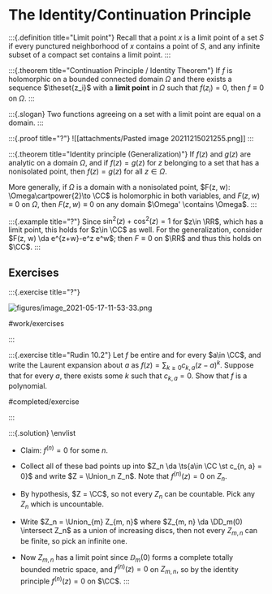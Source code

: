 # The Identity/Continuation Principle

:::{.definition title="Limit point"}
Recall that a point $x$ is a limit point of a set $S$ if every punctured neighborhood of $x$ contains a point of $S$, and any infinite subset of a compact set contains a limit point.
:::

:::{.theorem title="Continuation Principle / Identity Theorem"}
If $f$ is holomorphic on a bounded connected domain $\Omega$ and there exists a sequence $\theset{z_i}$ with a **limit point** in $\Omega$ such that $f(z_i) = 0$, then $f\equiv 0$ on $\Omega$.
:::

:::{.slogan}
Two functions agreeing on a set with a limit point are equal on a domain.
:::

:::{.proof title="?"}
![[attachments/Pasted image 20211215021255.png]]
:::

:::{.theorem title="Identity principle (Generalization)"}
If $f(z)$ and $g(z)$ are analytic on a domain $\Omega$, and if $f(z)=g(z)$ for $z$ belonging to a set that has a nonisolated point, then $f(z)=g(z)$ for all $z \in \Omega$.

More generally, if $\Omega$ is a domain with a nonisolated point, $F(z, w): \Omega\cartpower{2}\to \CC$ is holomorphic in both variables, and $F(z, w) \equiv 0$ on $\Omega$, then $F(z, w) \equiv 0$ on any domain $\Omega' \contains \Omega$. 
:::

:::{.example title="?"}
Since $\sin^2(z)+\cos^2(z) = 1$ for $z\in \RR$, which has a limit point, this holds for $z\in \CC$ as well.
For the generalization, consider $F(z, w) \da e^{z+w}-e^z e^w$; then $F\equiv 0$ on $\RR$ and thus this holds on $\CC$.
:::

## Exercises

:::{.exercise title="?"}

![figures/image_2021-05-17-11-53-33.png](figures/image_2021-05-17-11-53-33.png)

#work/exercises

:::

:::{.exercise title="Rudin 10.2"}
Let $f$ be entire and for every $a\in \CC$, and write the Laurent expansion about $a$ as $f(z) = \sum_{k\geq 0} c_{k, a} (z-a)^k$.
Suppose that for every $a$, there exists some $k$ such that $c_{k, a} = 0$.
Show that $f$ is a polynomial.

#completed/exercise

:::

:::{.solution}
\envlist

- Claim: $f^{(n)} = 0$ for some $n$.
- Collect all of these bad points up into $Z_n \da \ts{a\in \CC \st c_{n, a} = 0}$ and write $Z = \Union_n Z_n$.
  Note that $f^{(n)}(z) = 0$ on $Z_n$.
- By hypothesis, $Z = \CC$, so not every $Z_n$ can be countable.
  Pick any $Z_n$ which is uncountable.

- Write $Z_n = \Union_{m} Z_{m, n}$ where $Z_{m, n} \da \DD_m(0) \intersect Z_n$ as a union of increasing discs, then not every $Z_{m, n}$ can be finite, so pick an infinite one.
- Now $Z_{m, n}$ has a limit point since $\DD_m(0)$ forms a complete totally bounded metric space, and $f^{(n)}(z) = 0$ on $Z_{m, n}$, so by the identity principle $f^{(n)}(z) = 0$ on $\CC$.
:::

